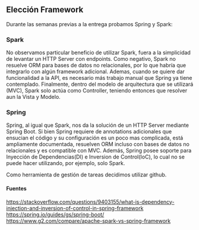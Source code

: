 ## Elección Framework

Durante las semanas previas a la entrega probamos Spring y Spark:

### Spark
No observamos particular beneficio de utilizar Spark, fuera a la simplicidad de levantar un HTTP Server con endpoints. Como negativo, Spark no resuelve ORM para bases de datos no relacionales, por lo que habría que integrarlo con algún framework adicional. Ademas, cuando se quiere dar funcionalidad a la API, es necesario más trabajo manual que Spring ya tiene contemplado. Finalmente, dentro del modelo de arquitectura que se utilizará  (MVC), Spark solo actúa como Controller, teniendo entonces que resolver aun la Vista y Modelo.

### Spring
Spring, al igual que Spark, nos da la solución de un HTTP Server mediante Spring Boot. Si bien Spring requiere de annotations adicionales que ensucian el código y su configuración es un poco mas complicada, está ampliamente documentada, resuelven ORM incluso con bases de datos no relacionales y es compatible con MVC. Además, Spring posee soporte para Inyección de Dependencias(DI) e Inversion de Control(IoC), lo cual no se puede hacer utilizando, por ejemplo, solo Spark. 


Como herramienta de gestión de tareas decidimos utilizar github.

#### Fuentes
https://stackoverflow.com/questions/9403155/what-is-dependency-injection-and-inversion-of-control-in-spring-framework
https://spring.io/guides/gs/spring-boot/
https://www.g2.com/compare/apache-spark-vs-spring-framework
